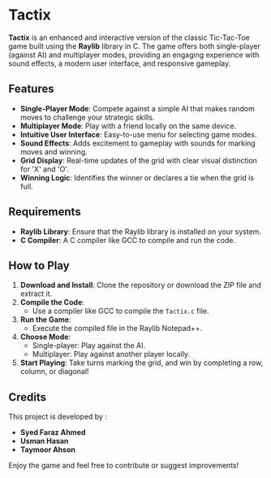 # **Tactix**

**Tactix** is an enhanced and interactive version of the classic Tic-Tac-Toe game built using the **Raylib** library in C. The game offers both single-player (against AI) and multiplayer modes, providing an engaging experience with sound effects, a modern user interface, and responsive gameplay.

## **Features**

- **Single-Player Mode**: Compete against a simple AI that makes random moves to challenge your strategic skills.
- **Multiplayer Mode**: Play with a friend locally on the same device.
- **Intuitive User Interface**: Easy-to-use menu for selecting game modes.
- **Sound Effects**: Adds excitement to gameplay with sounds for marking moves and winning.
- **Grid Display**: Real-time updates of the grid with clear visual distinction for 'X' and 'O'.
- **Winning Logic**: Identifies the winner or declares a tie when the grid is full.

## **Requirements**

- **Raylib Library**: Ensure that the Raylib library is installed on your system.
- **C Compiler**: A C compiler like GCC to compile and run the code.

## **How to Play**

1. **Download and Install**: Clone the repository or download the ZIP file and extract it.
2. **Compile the Code**:
   - Use a compiler like GCC to compile the `Tactix.c` file.
3. **Run the Game**:
   - Execute the compiled file in the Raylib Notepad++.
4. **Choose Mode**:
   - Single-player: Play against the AI.
   - Multiplayer: Play against another player locally.
5. **Start Playing**: Take turns marking the grid, and win by completing a row, column, or diagonal!

## **Credits**

This project is developed by :

- **Syed Faraz Ahmed**
- **Usman Hasan**
- **Taymoor Ahson**

Enjoy the game and feel free to contribute or suggest improvements!
